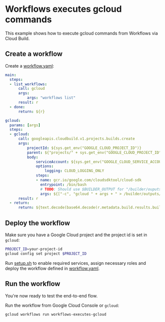 # Workflows executes gcloud commands

This example shows how to execute gcloud commands from Workflows via Cloud
Build.

## Create a workflow

Create a [workflow.yaml](workflow.yaml):

```yaml
main:
  steps:
  - list_workflows:
      call: gcloud
      args:
          args: "workflows list"
      result: r
  - done:
      return: ${r}

gcloud:
  params: [args]
  steps:
  - gcloud:
      call: googleapis.cloudbuild.v1.projects.builds.create
      args:
          projectId: ${sys.get_env("GOOGLE_CLOUD_PROJECT_ID")}
          parent: ${"projects/" + sys.get_env("GOOGLE_CLOUD_PROJECT_ID") + "/locations/global"}
          body:
              serviceAccount: ${sys.get_env("GOOGLE_CLOUD_SERVICE_ACCOUNT_NAME")}
              options:
                  logging: CLOUD_LOGGING_ONLY
              steps:
              - name: gcr.io/google.com/cloudsdktool/cloud-sdk
                entrypoint: /bin/bash
                # TODO: Should use $BUILDER_OUTPUT for "/builder/ouputs", but couldn't get substitution to work
                args: ${["-c", "gcloud " + args + " > /builder/outputs/output"]}
      result: r
  - return:
      return: ${text.decode(base64.decode(r.metadata.build.results.buildStepOutputs[0]))}
```

## Deploy the workflow

Make sure you have a Google Cloud project and the project id is set in `gcloud`:

```sh
PROJECT_ID=your-project-id
gcloud config set project $PROJECT_ID
```

Run [setup.sh](setup.sh) to enable required services, assign necessary roles and
deploy the workflow defined in [workflow.yaml](workflow.yaml).

## Run the workflow

You're now ready to test the end-to-end flow.

Run the workflow from Google Cloud Console or `gcloud`:

```sh
gcloud workflows run workflows-executes-gcloud
```

